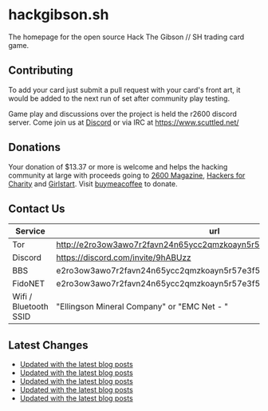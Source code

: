 # hackgibson.sh
The homepage for the open source Hack The Gibson // SH trading card game.


## Contributing

To add your card just submit a pull request with your card's front art, it would be added to the next run of set after community play testing.

Game play and discussions over the project is held the r2600 discord server. Come join us at [Discord](https://discord.com/invite/9hABUzz) or via IRC at https://www.scuttled.net/


## Donations

Your donation of $13.37 or more is welcome and helps the hacking community at large with proceeds going to [2600 Magazine](https://2600.com/), [Hackers for Charity](https://hackersforcharity.org) and [Girlstart](https://girlstart.org).  Visit [buymeacoffee](https://www.buymeacoffee.com/hackgibson.sh) to donate.


## Contact Us

Service | url
-|-
Tor | http://e2ro3ow3awo7r2favn24n65ycc2qmzkoayn5r57e3f56nvjwdcgg32ad.onion
Discord | https://discord.com/invite/9hABUzz
BBS | e2ro3ow3awo7r2favn24n65ycc2qmzkoayn5r57e3f56nvjwdcgg32ad.onion:23
FidoNET | e2ro3ow3awo7r2favn24n65ycc2qmzkoayn5r57e3f56nvjwdcgg32ad.onion:24554
Wifi / Bluetooth SSID | "Ellingson Mineral Company" or "EMC Net - <fidonet address>"

## Latest Changes
<!-- BLOG-POST-LIST:START -->
- [Updated with the latest blog posts](https://github.com/DFW2600/hackgibson.sh/commit/fe95cd69f9aefa6f7bbb24325bcb8a2efb5f7d2c)
- [Updated with the latest blog posts](https://github.com/DFW2600/hackgibson.sh/commit/837c0878410e73c54b3258ee60cc4fa5582126e4)
- [Updated with the latest blog posts](https://github.com/DFW2600/hackgibson.sh/commit/4878c6e0eb998beb63368c64e6a80473c8d78b1a)
- [Updated with the latest blog posts](https://github.com/DFW2600/hackgibson.sh/commit/ea366a4d2e1c002e7153adff0d77607b83824f0e)
- [Updated with the latest blog posts](https://github.com/DFW2600/hackgibson.sh/commit/638b55339cee0fc70585d62731d00ae4537a6182)
<!-- BLOG-POST-LIST:END -->
